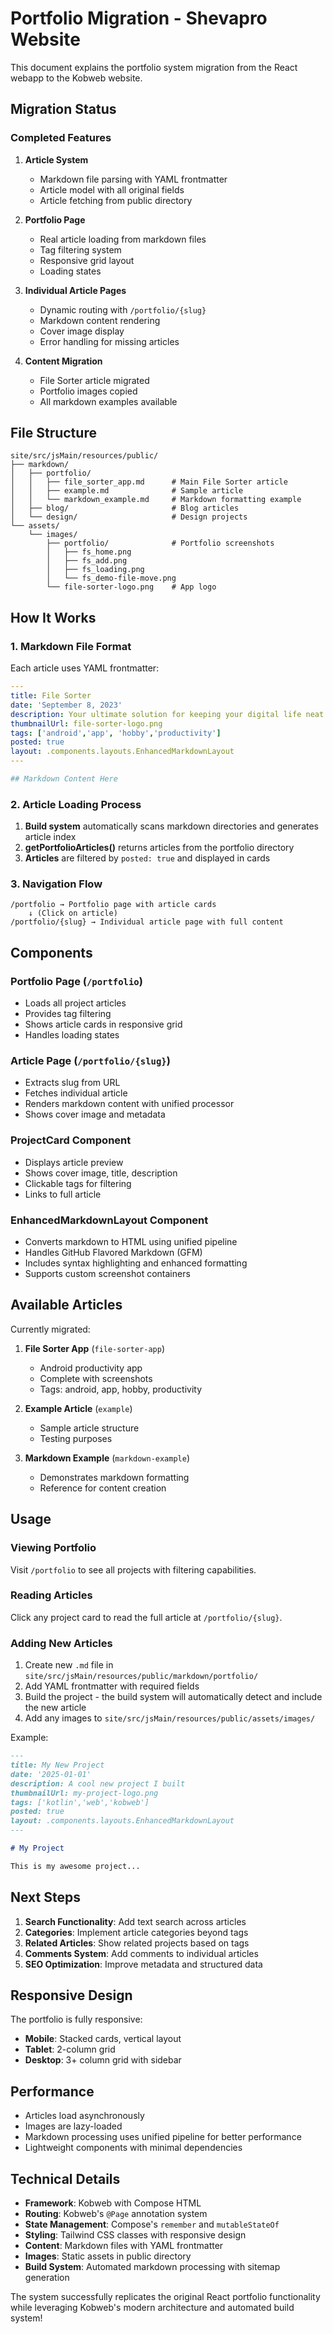 # Portfolio Migration - Shevapro Website

This document explains the portfolio system migration from the React webapp to the Kobweb website.

## Migration Status

### Completed Features

1. **Article System**
    - Markdown file parsing with YAML frontmatter
    - Article model with all original fields
    - Article fetching from public directory

2. **Portfolio Page**
    - Real article loading from markdown files
    - Tag filtering system
    - Responsive grid layout
    - Loading states

3. **Individual Article Pages**
    - Dynamic routing with `/portfolio/{slug}`
    - Markdown content rendering
    - Cover image display
    - Error handling for missing articles

4. **Content Migration**
    - File Sorter article migrated
    - Portfolio images copied
    - All markdown examples available

## File Structure

```
site/src/jsMain/resources/public/
├── markdown/
│   ├── portfolio/
│   │   ├── file_sorter_app.md      # Main File Sorter article
│   │   ├── example.md              # Sample article
│   │   └── markdown_example.md     # Markdown formatting example
│   ├── blog/                       # Blog articles
│   └── design/                     # Design projects
└── assets/
    └── images/
        ├── portfolio/              # Portfolio screenshots
        │   ├── fs_home.png
        │   ├── fs_add.png
        │   ├── fs_loading.png
        │   └── fs_demo-file-move.png
        └── file-sorter-logo.png    # App logo
```

## How It Works

### 1. Markdown File Format

Each article uses YAML frontmatter:

```yaml
---
title: File Sorter
date: 'September 8, 2023'
description: Your ultimate solution for keeping your digital life neat and tidy!
thumbnailUrl: file-sorter-logo.png
tags: ['android','app', 'hobby','productivity']
posted: true
layout: .components.layouts.EnhancedMarkdownLayout
---

## Markdown Content Here
```

### 2. Article Loading Process

1. **Build system** automatically scans markdown directories and generates article index
2. **getPortfolioArticles()** returns articles from the portfolio directory
3. **Articles** are filtered by `posted: true` and displayed in cards

### 3. Navigation Flow

```
/portfolio → Portfolio page with article cards
    ↓ (Click on article)
/portfolio/{slug} → Individual article page with full content
```

## Components

### Portfolio Page (`/portfolio`)

- Loads all project articles
- Provides tag filtering
- Shows article cards in responsive grid
- Handles loading states

### Article Page (`/portfolio/{slug}`)

- Extracts slug from URL
- Fetches individual article
- Renders markdown content with unified processor
- Shows cover image and metadata

### ProjectCard Component

- Displays article preview
- Shows cover image, title, description
- Clickable tags for filtering
- Links to full article

### EnhancedMarkdownLayout Component

- Converts markdown to HTML using unified pipeline
- Handles GitHub Flavored Markdown (GFM)
- Includes syntax highlighting and enhanced formatting
- Supports custom screenshot containers

## Available Articles

Currently migrated:

1. **File Sorter App** (`file-sorter-app`)
    - Android productivity app
    - Complete with screenshots
    - Tags: android, app, hobby, productivity

2. **Example Article** (`example`)
    - Sample article structure
    - Testing purposes

3. **Markdown Example** (`markdown-example`)
    - Demonstrates markdown formatting
    - Reference for content creation

## Usage

### Viewing Portfolio

Visit `/portfolio` to see all projects with filtering capabilities.

### Reading Articles

Click any project card to read the full article at `/portfolio/{slug}`.

### Adding New Articles

1. Create new `.md` file in `site/src/jsMain/resources/public/markdown/portfolio/`
2. Add YAML frontmatter with required fields
3. Build the project - the build system will automatically detect and include the new article
4. Add any images to `site/src/jsMain/resources/public/assets/images/`

Example:

```markdown
---
title: My New Project
date: '2025-01-01'
description: A cool new project I built
thumbnailUrl: my-project-logo.png
tags: ['kotlin','web','kobweb']
posted: true
layout: .components.layouts.EnhancedMarkdownLayout
---

# My Project

This is my awesome project...
```

## Next Steps

1. **Search Functionality**: Add text search across articles
2. **Categories**: Implement article categories beyond tags
3. **Related Articles**: Show related projects based on tags
4. **Comments System**: Add comments to individual articles
5. **SEO Optimization**: Improve metadata and structured data

## Responsive Design

The portfolio is fully responsive:

- **Mobile**: Stacked cards, vertical layout
- **Tablet**: 2-column grid
- **Desktop**: 3+ column grid with sidebar

## Performance

- Articles load asynchronously
- Images are lazy-loaded
- Markdown processing uses unified pipeline for better performance
- Lightweight components with minimal dependencies

## Technical Details

- **Framework**: Kobweb with Compose HTML
- **Routing**: Kobweb's `@Page` annotation system
- **State Management**: Compose's `remember` and `mutableStateOf`
- **Styling**: Tailwind CSS classes with responsive design
- **Content**: Markdown files with YAML frontmatter
- **Images**: Static assets in public directory
- **Build System**: Automated markdown processing with sitemap generation

The system successfully replicates the original React portfolio functionality while leveraging Kobweb's modern
architecture and automated build system!